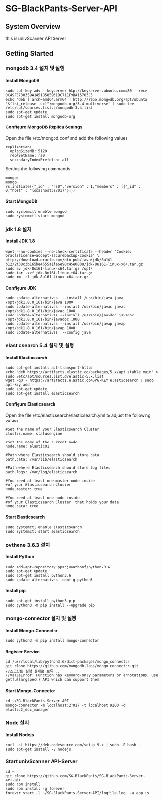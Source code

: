 # SG-BlackPants-Server-API

## System Overview
this is univScanner API Server

## Getting Started
### mongodb 3.4 설치 및 실행
#### Install MongoDB
```
sudo apt-key adv --keyserver hkp://keyserver.ubuntu.com:80 --recv 0C49F3730359A14518585931BC711F9BA15703C6
echo "deb [ arch=amd64,arm64 ] http://repo.mongodb.org/apt/ubuntu "$(lsb_release -sc)"/mongodb-org/3.4 multiverse" | sudo tee /etc/apt/sources.list.d/mongodb-3.4.list
sudo apt-get update
sudo apt-get install mongodb-org
```

#### Configure MongoDB Replica Settings
Open the file /etc/mongod.conf and add the following values
```
replication:
  oplogSizeMB: 5120
  replSetName: rs0
  secondaryIndexPrefetch: all
```

Setting the following commands
```
mongod
mongo
rs.initiate({"_id" : "rs0","version" : 1,"members" : [{"_id" : 0,"host" : "localhost:27017"}]})
```

#### Start MongoDB
```
sudo systemctl enable mongod
sudo systemctl start mongod
```

### jdk 1.8 설치
#### Install JDK 1.8
```
wget --no-cookies --no-check-certificate --header "Cookie: oraclelicense=accept-securebackup-cookie" \ http://download.oracle.com/otn-pub/java/jdk/8u161-b12/2f38c3b165be4555a1fa6e98c45e0808/jdk-8u161-linux-x64.tar.gz
sudo mv jdk-8u161-linux-x64.tar.gz /opt/
sudo tar -xzf jdk-8u161-linux-x64.tar.gz
sudo rm -rf jdk-8u161-linux-x64.tar.gz
```

#### Configure JDK
```
sudo update-alternatives  --install /usr/bin/java java /opt/jdk1.8.0_161/bin/java 1000
sudo update-alternatives --install /usr/bin/javac javac /opt/jdk1.8.0_161/bin/javac 1000
sudo update-alternatives --install /usr/bin/javadoc javadoc /opt/jdk1.8.0_161/bin/javadoc 1000
sudo update-alternatives --install /usr/bin/javap javap /opt/jdk1.8.0_161/bin/javap 1000
sudo update-alternatives  --config java
```

### elasticsearch 5.4 설치 및 실행
#### Install Elasticsearch
```
sudo apt-get install apt-transport-https
echo "deb https://artifacts.elastic.co/packages/5.x/apt stable main" > sudo /etc/apt/sources.list.d/elastic-5.x.list
wget -qO - https://artifacts.elastic.co/GPG-KEY-elasticsearch | sudo apt-key add -
sudo apt-get update
sudo apt-get install elasticsearch
```

#### Configure Elasticsearch
Open the file /etc/elasticsearch/elasticsearch.yml to adjust the following values
```
#Set the name of your Elasticsearch Cluster
cluster.name: statusengine

#Set the name of the current node
node.name: elastic01

#Path where Elasticsearch should store data
path.data: /var/lib/elasticsearch

#Path where Elasticsearch should store log files
path.logs: /var/log/elasticsearch

#You need at least one master node inside
#of your Elasticsearch Cluster
node.master: true

#You need at least one node inside
#of your Elasticsearch Cluster, that holds your data
node.data: true
```

#### Start Elasticsearch
```
sudo systemctl enable elasticsearch
sudo systemctl start elasticsearch
```

### pythone 3.6.3 설치
#### Install Python
```
sudo add-apt-repository ppa:jonathonf/python-3.6
sudo apt-get update
sudo apt-get install python3.6
sudo update-alternatives –config python3
```

#### Install pip
```
sudo apt-get install python3-pip
sudo python3 -m pip install --upgrade pip
```

### mongo-connector 설치 및 실행
#### Install Mongo-Connector
```
sudo python3 -m pip install mongo-connector
```

#### Register Service
```
cd /usr/local/lib/python3.6/dist-packages/mongo_connector
git clone https://github.com/mongodb-labs/mongo-connector.git
//스크립트 실행 실패로 보류...
//ValueError: Function has keyword-only parameters or annotations, use getfullargspec() API which can support them
```

#### Start Mongo-Connector
```
cd ~/SG-BlackPants-Server-API
mongo-connector -m localhost:27017 -t localhost:9200 -d elastic2_doc_manager
```

### Node 설치
#### Install Nodejs
```
curl -sL https://deb.nodesource.com/setup_9.x | sudo -E bash -
sudo apt-get install -y nodejs
```

### Start univScanner API-Server
```
cd ~
git clone https://github.com/SG-BlackPants/SG-BlackPants-Server-API.git
sudo npm install
sudo npm install -g forever
forever start -l ~/SG-BlackPants-Server-API/logfile.log  -a app.js
```

